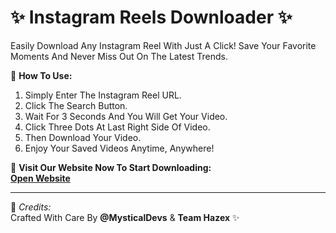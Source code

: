 # ✨ **Instagram Reels Downloader** ✨

Easily Download Any Instagram Reel With Just A Click! Save Your Favorite Moments And Never Miss Out On The Latest Trends.

🚀 **How To Use:**
1. Simply Enter The Instagram Reel URL.
2. Click The Search Button.
3. Wait For 3 Seconds And You Will Get Your Video.
4. Click Three Dots At Last Right Side Of Video.
5. Then Download Your Video.
6. Enjoy Your Saved Videos Anytime, Anywhere! 

🔗 **Visit Our Website Now To Start Downloading:**  
[**Open Website**](https://MysticalDevs.github.io/Insta)

---

👑 _Credits:_  
Crafted With Care By **@MysticalDevs** & **Team Hazex** ✨
